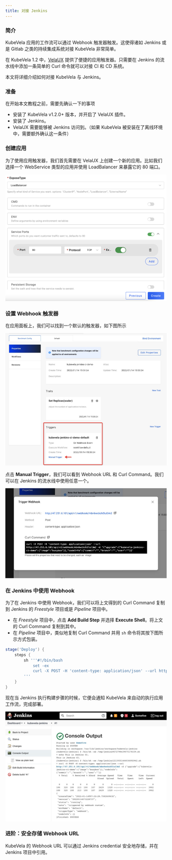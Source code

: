 ```yaml
---
title: 对接 Jenkins
---
```


### 简介

KubeVela 应用的工作流可以通过 Webhook 触发器触发。这使得诸如 Jenkins 或是 Gitlab 之类的持续集成系统对接 KubeVela 非常简单。

在 KubeVela 1.2 中，[VelaUX](../install#3-install-velaux) 提供了便捷的应用触发器。只需要在 Jenkins 的流水线中添加一条简单的 Curl 命令就可以对接 CI 和 CD 系统。

本文将详细介绍如何对接 KubeVela 与 Jenkins。

### 准备

在开始本文教程之前，需要先确认一下的事项
- 安装了 KubeVela v1.2.0+ 版本，并开启了 VelaUX 插件。
- 安装了 Jenkins。
- VelaUX 需要能够被 Jenkins 访问到。（如果 KubeVela 被安装在了离线环境中，需要额外确认这一条件）

### 创建应用

为了使用应用触发器，我们首先需要在 VelaUX 上创建一个新的应用。比如我们选择一个 WebService 类型的应用并使用 LoadBalancer 来暴露它的 80 端口。

![alt](../resources/acr-trigger-newapp.png)

### 设置 Webhook 触发器

在应用面板上，我们可以找到一个默认的触发器，如下图所示

![alt](../resources/app-trigger.jpg)

点击 **Manual Trigger**，我们可以看到 Webhook URL 和 Curl Command。我们可以在 Jenkins 的流水线中使用任意一个。

![alt](../resources/app-trigger-webhook.jpg)

### 在 Jenkins 中使用 Webhook

为了在 Jenkins 中使用 Webhook，我们可以将上文得到的 Curl Command 复制到 Jenkins 的 *Freestyle* 项目或是 *Pipeline* 项目中。
- 在 *Freestyle* 项目中，点击 **Add Build Step** 并选择 **Execute Shell**。将上文的 Curl Command 复制到其中。
- 在 *Pipeline* 项目中，类似地复制 Curl Command 并用 `sh` 命令将其按下图所示方式包装。
```groovy
stage('Deploy') {
    steps {
        sh '''#!/bin/bash
            set -ex
            curl -X POST -H 'content-type: application/json' --url http://47.251.6.101/api/v1/webhook/mbn6wckzh5lul3m2 -d '{"upgrade":{"kubevela-jenkins-ci-demo":{"image":"busybox"}},"codeInfo":{"commit":"","branch":"","user":""}}'
        '''
    }
}
```
现在当 Jenkins 执行构建步骤的时候，它便会通知 KubeVela 来自动的执行应用工作流，完成部署。

![alt](../resources/jenkins-run.jpg)

### 进阶：安全存储 Webhook URL

KubeVela 的 Webhook URL 可以通过 Jenkins credential 安全地存储，并在 Jenkins 项目中引用。